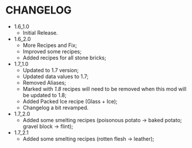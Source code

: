 CHANGELOG
==============================

+ 1.6_1.0 
	* Initial Release.
+ 1.6_2.0
	* More Recipes and Fix;
	* Improved some recipes;
	* Added recipes for all stone bricks;
+ 1.7_1.0
	* Updated to 1.7 version;
	* Updated data values to 1.7;
	* Removed Aliases;
	* Marked with *1.8* recipes will need to be removed when this mod will be updated to 1.8;
	* Added Packed Ice recipe (Glass + Ice);
	* Changelog a bit revamped.
+ 1.7_2.0
	* Added some smelting recipes (poisonous potato -> baked potato; gravel block -> flint);	
+ 1.7_2.1
	* Added some smelting recipes (rotten flesh -> leather);

